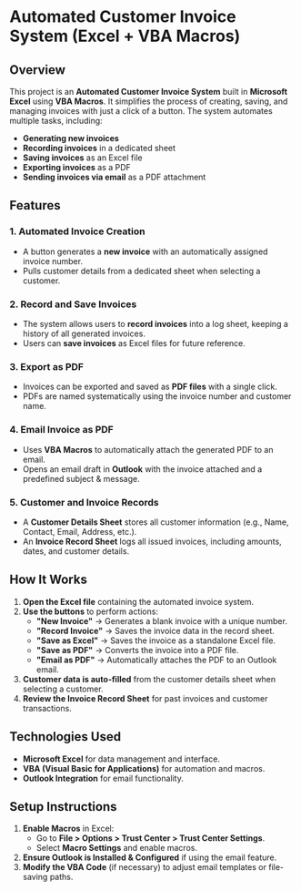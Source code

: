# Automated Customer Invoice System (Excel + VBA Macros)

## Overview
This project is an **Automated Customer Invoice System** built in **Microsoft Excel** using **VBA Macros**. It simplifies the process of creating, saving, and managing invoices with just a click of a button. The system automates multiple tasks, including:

- **Generating new invoices**
- **Recording invoices** in a dedicated sheet
- **Saving invoices** as an Excel file
- **Exporting invoices** as a PDF
- **Sending invoices via email** as a PDF attachment

## Features
### **1. Automated Invoice Creation**
- A button generates a **new invoice** with an automatically assigned invoice number.
- Pulls customer details from a dedicated sheet when selecting a customer.

### **2. Record and Save Invoices**
- The system allows users to **record invoices** into a log sheet, keeping a history of all generated invoices.
- Users can **save invoices** as Excel files for future reference.

### **3. Export as PDF**
- Invoices can be exported and saved as **PDF files** with a single click.
- PDFs are named systematically using the invoice number and customer name.

### **4. Email Invoice as PDF**
- Uses **VBA Macros** to automatically attach the generated PDF to an email.
- Opens an email draft in **Outlook** with the invoice attached and a predefined subject & message.

### **5. Customer and Invoice Records**
- A **Customer Details Sheet** stores all customer information (e.g., Name, Contact, Email, Address, etc.).
- An **Invoice Record Sheet** logs all issued invoices, including amounts, dates, and customer details.

## How It Works
1. **Open the Excel file** containing the automated invoice system.
2. **Use the buttons** to perform actions:
   - **"New Invoice"** → Generates a blank invoice with a unique number.
   - **"Record Invoice"** → Saves the invoice data in the record sheet.
   - **"Save as Excel"** → Saves the invoice as a standalone Excel file.
   - **"Save as PDF"** → Converts the invoice into a PDF file.
   - **"Email as PDF"** → Automatically attaches the PDF to an Outlook email.
3. **Customer data is auto-filled** from the customer details sheet when selecting a customer.
4. **Review the Invoice Record Sheet** for past invoices and customer transactions.

## Technologies Used
- **Microsoft Excel** for data management and interface.
- **VBA (Visual Basic for Applications)** for automation and macros.
- **Outlook Integration** for email functionality.

## Setup Instructions
1. **Enable Macros** in Excel:
   - Go to **File > Options > Trust Center > Trust Center Settings**.
   - Select **Macro Settings** and enable macros.
2. **Ensure Outlook is Installed & Configured** if using the email feature.
3. **Modify the VBA Code** (if necessary) to adjust email templates or file-saving paths.




